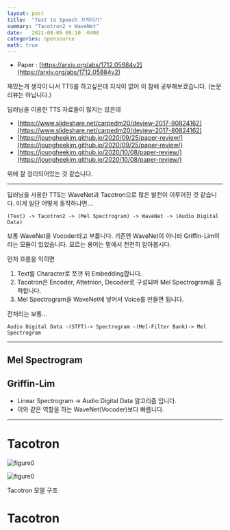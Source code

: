 ```yaml
---
layout: post
title:  "Text to Speech 끄적이기"
summary: "Tacotron2 + WaveNet"
date:   2021-08-05 09:10 -0400
categories: opensource
math: true
---
```


- Paper : [https://arxiv.org/abs/1712.05884v2](https://arxiv.org/abs/1712.05884v2)


재밌는게 생각이 나서 TTS를 하고싶은데 지식이 없어 이 참에 공부해보겠습니다. (논문 리뷰는 아닙니다.)

딥러닝을 이용한 TTS 자료들이 많지는 않은데

- [https://www.slideshare.net/carpedm20/deview-2017-80824162](https://www.slideshare.net/carpedm20/deview-2017-80824162)
- [https://joungheekim.github.io/2020/09/25/paper-review/](https://joungheekim.github.io/2020/09/25/paper-review/)
- [https://joungheekim.github.io/2020/10/08/paper-review/](https://joungheekim.github.io/2020/10/08/paper-review/)

위에 잘 정리되어있는 것 같습니다.

---

딥러닝을 사용한 TTS는 WaveNet과 Tacotron으로 많은 발전이 이루어진 것 같습니다. 이게 일단 어떻게 동작하냐면...


```
(Text) -> Tacotron2 -> (Mel Spectrogram) -> WaveNet -> (Audio Digital Data)
```

보통 WaveNet을 Vocoder라고 부릅니다. 기존엔 WaveNet이 아니라 Griffin-Lim이라는 모듈이 있었습니다. 모르는 용어는 밑에서 천천히 알아봅시다.

먼저 흐름을 익히면

1. Text를 Character로 쪼갠 뒤 Embedding합니다.
2. Tacotron은 Encoder, Attetnion, Decoder로 구성되며 Mel Spectrogram을 출력합니다.
3. Mel Spectrogram을 WaveNet에 넣어서 Voice를 만들면 됩니다.

전처리는 보통...

```
Audio Digital Data -(STFT)-> Spectrogram -(Mel-Filter Bank)-> Mel Spectrogram
```

---

## Mel Spectrogram


## Griffin-Lim

- Linear Spectrogram -> Audio Digital Data 알고리즘 입니다.
- 이와 같은 역할을 하는 WaveNet(Vocoder)보다 빠릅니다.

---

# Tacotron



![figure0](/_posts/post_img/tts/tacotron.png)






![figure0](/assets/img/post_img/tts/tacotron.jpg)



Tacotron 모델 구조

# Tacotron
